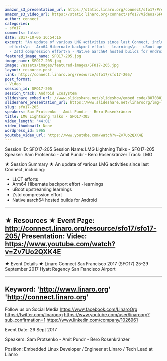 ```yaml
---
amazon_s3_presentation_url: https://static.linaro.org/connect/sfo17/Presentations/SFO17-205%20LMG%20Lightning%20Talks.pdf
amazon_s3_video_url: https://static.linaro.org/connect/sfo17/Videos/SFO17-205%20LMG%20Lightning%20Talks.mp4
author: connect
categories:
- sfo17
comments: false
date: 2017-10-06 16:54:16
excerpt: "An update of various LMG activities since last Connect, including:\n - LLCT
  efforts\n - Arm64 Hibernate backport effort - learnings\n - uBoot upstreaming learnings\n
  - Zstd compression effort\n - Native aarch64 hosted builds for Android"
featured_image_name: SFO17-205.jpg
image_name: SFO17-205.jpg
image: /assets/images/featured-images/SFO17-205.jpg
layout: resource-post
link: http://connect.linaro.org/resource/sfo17/sfo17-205/
post_format:
- Video
session_id: SFO17-205
session_track: Android Ecosystem
slideshare_embed_url: //www.slideshare.net/slideshow/embed_code/80708018
slideshare_presentation_url: https://www.slideshare.net/linaroorg/lmg-lightning-talks-sfo17205
slug: sfo17-205
speakers: Sam Protsenko - Amit Pundir - Bero Rosenkränzer
title: LMG Lightning Talks - SFO17-205
video_length: '44:01'
video_thumbnail: None
wordpress_id: 5965
youtube_video_url: https://www.youtube.com/watch?v=Zv7Uo2QXK4E
---
```


Session ID: SFO17-205
Session Name: LMG Lightning Talks - SFO17-205
Speaker: Sam Protsenko - Amit Pundir - Bero Rosenkränzer
Track: LMG

★ Session Summary ★
An update of various LMG activities since last Connect, including:
- LLCT efforts
- Arm64 Hibernate backport effort - learnings
- uBoot upstreaming learnings
- Zstd compression effort
- Native aarch64 hosted builds for Android
---------------------------------------------------
★ Resources ★
Event Page: http://connect.linaro.org/resource/sfo17/sfo17-205/
Presentation:
Video: https://www.youtube.com/watch?v=Zv7Uo2QXK4E
---------------------------------------------------

★ Event Details ★
Linaro Connect San Francisco 2017 (SFO17)
25-29 September 2017
Hyatt Regency San Francisco Airport

---------------------------------------------------
Keyword:
'http://www.linaro.org'
'http://connect.linaro.org'
---------------------------------------------------
Follow us on Social Media
https://www.facebook.com/LinaroOrg
https://twitter.com/linaroorg
https://www.youtube.com/user/linaroorg?sub_confirmation=1
https://www.linkedin.com/company/1026961

Event Date: 26 Sept 2017

Speakers: Sam Protsenko - Amit Pundir - Bero Rosenkränzer

Position: Embedded Linux Developer
/ Engineer at Linaro / Tech Lead at Lianro